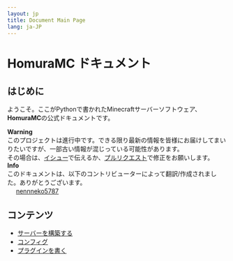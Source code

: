 ```yaml
---
layout: jp
title: Document Main Page
lang: ja-JP
---
```

# HomuraMC ドキュメント
## はじめに
ようこそ。ここがPythonで書かれたMinecraftサーバーソフトウェア、**HomuraMC**の公式ドキュメントです。  

<div class="alert alert-warning" role="alert">
	<b>Warning</b><br>
	このプロジェクトは進行中です。できる限り最新の情報を皆様にお届けしてまいりたいですが、一部古い情報が混じっている可能性があります。<br>
	その場合は、<a href="{{ site.github.repository_url }}/issues/new">イシュー</a>で伝えるか、<a href="{{ site.github.repository_url }}/compare">プルリクエスト</a>で修正をお願いします。
</div>

<div class="alert alert-info" role="alert">
	<b>Info</b><br>
	このドキュメントは、以下のコントリビューターによって翻訳/作成されました。ありがとうございます。<br>
	<img src="https://mc-heads.net/avatar/585c5f3240214d789e9302f13b5e0272/16.png" width="16" height="16"> <a href="https://github.com/nennneko5787">nennneko5787</a>
</div>

## コンテンツ
- [サーバーを構築する](/docs/jp/server/)
- [コンフィグ](/docs/jp/config/)
- [プラグインを書く](/docs/jp/plugin/)
